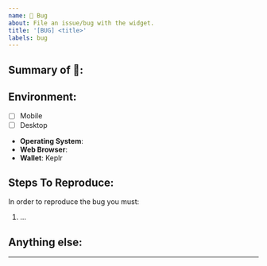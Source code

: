 ```yaml
---
name: 🐛 Bug
about: File an issue/bug with the widget.
title: '[BUG] <title>'
labels: bug
---
```


<!-- markdownlint-disable MD041 -->
<!-- markdownlint-disable MD026 -->
<!-- markdownlint-disable MD009 -->

<!--------------------------------------------------------------------------- ☺
|       Thanks for opening an issue!
|
|       Before firmly pressing the submit button, please review the
|       following template.
|       
|       Also, please also ensure that this is not a duplicate issue 😉
☺ ---------------------------------------------------------------------------->

<!-- You may delete anything above this line. -->

## Summary of 🐛:

<!-- Please replace this text with a clear and concise description of what the bug is. -->

## Environment:

- [ ] Mobile <!-- Please note, mobile versions of the widget are not yet fully supported. -->
- [ ] Desktop

- **Operating System**: 
- **Web Browser**: 
- **Wallet**: Keplr

## Steps To Reproduce:

In order to reproduce the bug you must:

1. ...
<!--
2. Attempt to whirligig...
3. Sned the coins.
4. Steal the declaration of independence.
-->

## Anything else:

<!-- Links? Screenshots? References? Anything that will give us more context about the issue that you are encountering! -->

----
